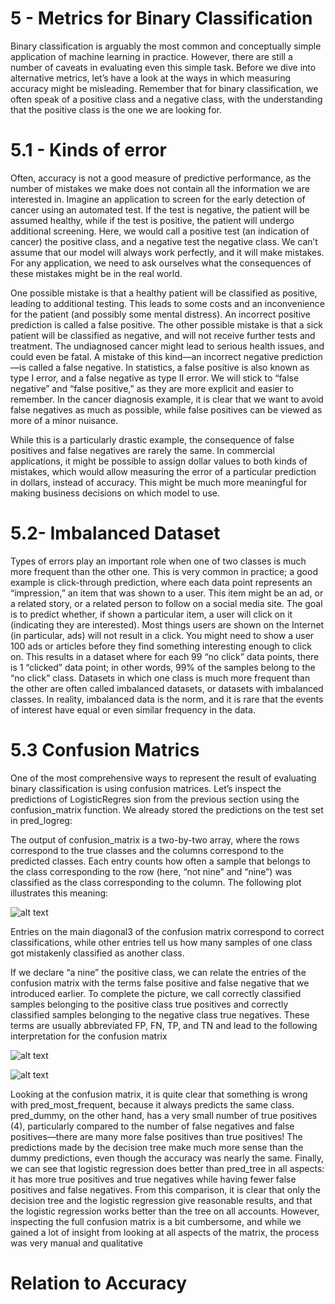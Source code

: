 # 5 - Metrics for Binary Classification

Binary classification is arguably the most common and conceptually simple application of machine learning in practice. However, there are still a number of caveats in evaluating even this simple task. Before we dive into alternative metrics, let’s have a look at the ways in which measuring accuracy might be misleading. Remember that for binary classification, we often speak of a positive class and a negative class, with the understanding that the positive class is the one we are looking for.

# 5.1 - Kinds of error

Often, accuracy is not a good measure of predictive performance, as the number of mistakes we make does not contain all the information we are interested in. Imagine an application to screen for the early detection of cancer using an automated test. If the test is negative, the patient will be assumed healthy, while if the test is positive, the patient will undergo additional screening. Here, we would call a positive test (an indication of cancer) the positive class, and a negative test the negative class. We can’t assume that our model will always work perfectly, and it will make mistakes. For any application, we need to ask ourselves what the consequences of these mistakes
might be in the real world. 

One possible mistake is that a healthy patient will be classified as positive, leading to additional testing. This leads to some costs and an inconvenience for the patient (and possibly some mental distress). An incorrect positive prediction is called a false positive. The other possible mistake is that a sick patient will be classified as negative, and will not receive further tests and treatment. The undiagnosed cancer might lead to serious health issues, and could even be fatal. A mistake of this kind—an incorrect negative prediction—is called a false negative. In statistics, a false positive is also known as type I error, and a false negative as type II error. We will stick to “false negative” and “false positive,” as they are more explicit and easier to remember. In the cancer diagnosis example, it is clear that we want to avoid false negatives as much as possible, while false positives can be viewed as more of a minor nuisance. 

While this is a particularly drastic example, the consequence of false positives and false negatives are rarely the same. In commercial applications, it might be possible to assign dollar values to both kinds of mistakes, which would allow measuring the error of a particular prediction in dollars, instead of accuracy. This might be much more meaningful for making business decisions on which model to use.


# 5.2-  Imbalanced Dataset

Types of errors play an important role when one of two classes is much more frequent than the other one. This is very common in practice; a good example is click-through prediction, where each data point represents an “impression,” an item that was shown to a user. This item might be an ad, or a related story, or a related person to follow on a social media site. The goal is to predict whether, if shown a particular item, a user will click on it (indicating they are interested). Most things users are shown on the Internet (in particular, ads) will not result in a click. You might need to show a user 100 ads or articles before they find something interesting enough to click on. This results in a dataset where for each 99 “no click” data points, there is 1 “clicked” data point; in other words, 99% of the samples belong to the “no click” class. Datasets in which one class is much more frequent than the other are often called imbalanced datasets, or datasets with imbalanced classes. In reality, imbalanced data is the norm, and it is rare that the events of interest have equal or even similar frequency in the data. 


# 5.3 Confusion Matrics

One of the most comprehensive ways to represent the result of evaluating binary classification is using confusion matrices. Let’s inspect the predictions of LogisticRegres sion from the previous section using the confusion_matrix function. We already stored the predictions on the test set in pred_logreg:

The output of confusion_matrix is a two-by-two array, where the rows correspond to the true classes and the columns correspond to the predicted classes. Each entry counts how often a sample that belongs to the class corresponding to the row (here, “not nine” and “nine”) was classified as the class corresponding to the column. The following plot illustrates this meaning:

![alt text](https://github.com/manish29071998/Introduction-to-Machine-Learning-with-Python/blob/master/5%20-%20Model%20Evaluation%20and%20Improvement/images/img1.PNG)

Entries on the main diagonal3 of the confusion matrix correspond to correct classifications, while other entries tell us how many samples of one class got mistakenly classified as another class. 

If we declare “a nine” the positive class, we can relate the entries of the confusion matrix with the terms false positive and false negative that we introduced earlier. To complete the picture, we call correctly classified samples belonging to the positive class true positives and correctly classified samples belonging to the negative class true negatives. These terms are usually abbreviated FP, FN, TP, and TN and lead to the following interpretation for the confusion matrix 

![alt text](https://github.com/manish29071998/Introduction-to-Machine-Learning-with-Python/blob/master/5%20-%20Model%20Evaluation%20and%20Improvement/images/img2.jpg)

![alt text](https://github.com/manish29071998/Introduction-to-Machine-Learning-with-Python/blob/master/5%20-%20Model%20Evaluation%20and%20Improvement/images/img3.jpg)

Looking at the confusion matrix, it is quite clear that something is wrong with pred_most_frequent, because it always predicts the same class. pred_dummy, on the other hand, has a very small number of true positives (4), particularly compared to the number of false negatives and false positives—there are many more false positives than true positives! The predictions made by the decision tree make much more sense than the dummy predictions, even though the accuracy was nearly the same. Finally, we can see that logistic regression does better than pred_tree in all aspects: it has more true positives and true negatives while having fewer false positives and false negatives. From this comparison, it is clear that only the decision tree and the logistic regression give reasonable results, and that the logistic regression works better than the tree on all accounts. However, inspecting the full confusion matrix is a bit cumbersome, and while we gained a lot of insight from looking at all aspects of the matrix, the process was very manual and qualitative

# Relation to Accuracy
